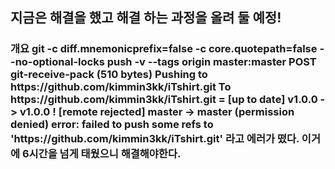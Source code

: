 ## 지금은 해결을 했고 해결 하는 과정을 올려 둘 예정!

<h3>
개요
git -c diff.mnemonicprefix=false -c core.quotepath=false --no-optional-locks push -v --tags origin master:master
POST git-receive-pack (510 bytes)
Pushing to https://github.com/kimmin3kk/iTshirt.git
To https://github.com/kimmin3kk/iTshirt.git
 = [up to date]      v1.0.0 -> v1.0.0
 ! [remote rejected] master -> master (permission denied)
error: failed to push some refs to 'https://github.com/kimmin3kk/iTshirt.git' 
라고 에러가 떴다. 이거에 6시간을 넘게 태웠으니 해결해야한다.
</h3>
